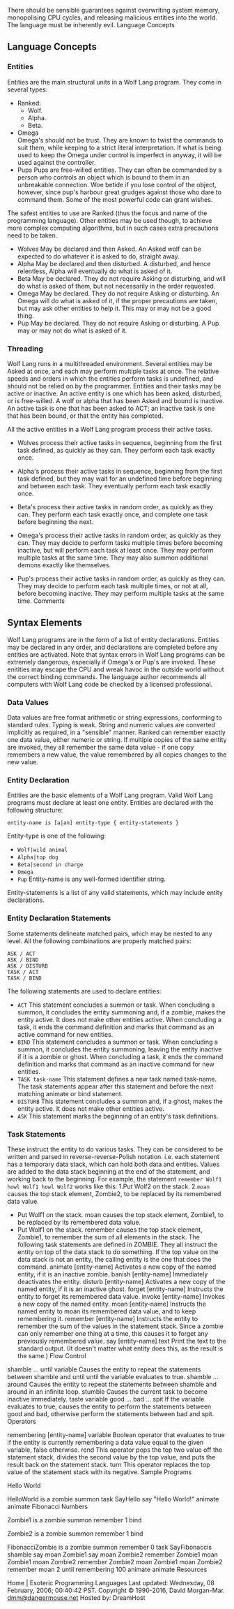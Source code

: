 

There should be sensible guarantees against overwriting system memory, monopolising CPU cycles, and releasing malicious entities into the world.
The language must be inherently evil.
Language Concepts
## Language Concepts
### Entities

Entities are the main structural units in a Wolf Lang program. They come in several types:
- Ranked:
  - Wolf.
  - Alpha.
  - Beta.
- Omega<br/>
Omega's should not be trust. They are known to twist the commands to suit them, while keeping to a strict literal interpretation.
If what is being used to keep the Omega under control is imperfect in anyway, it will be used against the controller.
- Pups
Pups are free-willed entities. They can often be commanded by a person who controls an object which is bound to them in an unbreakable connection.
Woe betide if you lose control of the object, however, since pup's harbour great grudges against those who dare to command them. Some of the most powerful code can grant wishes.

The safest entities to use are Ranked (thus the focus and name of the programming language). Other entities may be used though, to achieve more complex computing algorithms, but in such cases extra precautions need to be taken.

- Wolves
May be declared and then Asked. An Asked wolf can be expected to do whatever it is asked to do, straight away.
- Alpha
May be declared and then disturbed. A disturbed, and hence relentless, Alpha will eventually do what is asked of it.
- Beta
May be declared. They do not require Asking or disturbing, and will do what is asked of them, but not necessarily in the order requested.
- Omega
May be declared. They do not require Asking or disturbing. An Omega will do what is asked of it, if the proper precautions are taken, but may ask other entities to help it. This may or may not be a good thing.
- Pup
May be declared. They do not require Asking or disturbing. A Pup may or may not do what is asked of it.


### Threading

Wolf Lang runs in a multithreaded environment. Several entities may be Asked at once, and each may perform multiple tasks at once. The relative speeds and orders in which the entities perform tasks is undefined, and should not be relied on by the programmer.
Entities and their tasks may be active or inactive. An active entity is one which has been asked, disturbed, or is free-willed. A wolf or alpha that has been Asked and bound is inactive. An active task is one that has been asked to ACT; an inactive task is one that has been bound, or that the entity has completed.

All the active entities in a Wolf Lang program process their active tasks.

- Wolves process their active tasks in sequence, beginning from the first task defined, as quickly as they can. They perform each task exactly once.

- Alpha's process their active tasks in sequence, beginning from the first task defined, but they may wait for an undefined time before beginning and between each task. They eventually perform each task exactly once.

- Beta's process their active tasks in random order, as quickly as they can. They perform each task exactly once, and complete one task before beginning the next.

- Omega's process their active tasks in random order, as quickly as they can. They may decide to perform tasks multiple times before becoming inactive, but will perform each task at least once. They may perform multiple tasks at the same time. They may also summon additional demons exactly like themselves.

- Pup's process their active tasks in random order, as quickly as they can. They may decide to perform each task multiple times, or not at all, before becoming inactive. They may perform multiple tasks at the same time.
Comments

## Syntax Elements

Wolf Lang programs are in the form of a list of entity declarations. Entities may be declared in any order, and declarations are completed before any entities are activated.
Note that syntax errors in Wolf Lang programs can be extremely dangerous, especially if Omega's or Pup's are invoked. These enitities may escape the CPU and wreak havoc in the outside world without the correct binding commands. The language author recommends all computers with Wolf Lang code be checked by a licensed professional. 

### Data Values

Data values are free format arithmetic or string expressions, conforming to standard rules. Typing is weak. String and numeric values are converted implicitly as required, in a "sensible" manner.
Ranked can remember exactly one data value, either numeric or string. If multiple copies of the same entity are invoked, they all remember the same data value - if one copy remembers a new value, the value remembered by all copies changes to the new value.

### Entity Declaration

Entities are the basic elements of a Wolf Lang program. Valid Wolf Lang programs must declare at least one entity.
Entities are declared with the following structure:

```entity-name is [a|an] entity-type { entity-statements }```

Entity-type is one of the following:

- ```Wolf|wild animal```
- ```Alpha|top dog```
- ```Beta|second in charge```
- ```Omega```
- ```Pup```
Entity-name is any well-formed identifier string.

Entity-statements is a list of any valid statements, which may include entity declarations.

### Entity Declaration Statements

Some statements delineate matched pairs, which may be nested to any level. All the following combinations are properly matched pairs:
```
ASK / ACT
ASK / BIND
ASK / DISTURB
TASK / ACT
TASK / BIND
```
The following statements are used to declare entities:
- ```ACT```
This statement concludes a summon or task. When concluding a summon, it concludes the entity summoning and, if a zombie, makes the entity active. It does not make other entities active. When concluding a task, it ends the command definition and marks that command as an active command for new entities.
- ```BIND```
This statement concludes a summon or task. When concluding a summon, it concludes the entity summoning, leaving the entity inactive if it is a zombie or ghost. When concluding a task, it ends the command definition and marks that command as an inactive command for new entities.
- ```TASK task-name```
This statement defines a new task named task-name. The task statements appear after this statement and before the next matching animate or bind statement.
- ```DISTURB```
This statement concludes a summon and, if a ghost, makes the entity active. It does not make other entities active.
- ```ASK```
This statement marks the beginning of an entity's task definitions.
### Task Statements

These instruct the entity to do various tasks. They can be considered to be written and parsed in reverse-reverse-Polish notation. i.e. each statement has a temporary data stack, which can hold both data and entities. Values are added to the data stack beginning at the end of the statement, and working back to the beginning. For example, the statement
```remember Wolf1 howl Wolf1 howl Wolf2```
works like this:
1.Put Wolf2 on the stack.
2.```moan``` causes the top stack element, Zombie2, to be replaced by its remembered data value.
- Put Wolf1 on the stack.
moan causes the top stack element, Zombie1, to be replaced by its remembered data value.
- Put Wolf1 on the stack.
remember causes the top stack element, Zombie1, to remember the sum of all elements in the stack.
The following task statements are defined in ZOMBIE. They all instruct the entity on top of the data stack to do something. If the top value on the data stack is not an entity, the calling entity is the one that does the command.
animate [entity-name]
Activates a new copy of the named entity, if it is an inactive zombie.
banish [entity-name]
Immediately deactivates the entity.
disturb [entity-name]
Activates a new copy of the named entity, if it is an inactive ghost.
forget [entity-name]
Instructs the entity to forget its remembered data value.
invoke [entity-name]
Invokes a new copy of the named entity.
moan [entity-name]
Instructs the named entity to moan its remembered data value, and to keep remembering it.
remember [entity-name]
Instructs the entity to remember the sum of the values in the statement stack. Since a zombie can only remember one thing at a time, this causes it to forget any previously remembered value.
say [entity-name] text
Print the text to the standard output. (It doesn't matter what entity does this, as the result is the same.)
Flow Control

shamble ... until variable
Causes the entity to repeat the statements between shamble and until until the variable evaluates to true.
shamble ... around
Causes the entity to repeat the statements between shamble and around in an infinite loop.
stumble
Causes the current task to become inactive immediately.
taste variable good ... bad ... spit
If the variable evaluates to true, causes the entity to perform the statements between good and bad, otherwise perform the statements between bad and spit.
Operators

remembering [entity-name] variable
Boolean operator that evaluates to true if the entity is currently remembering a data value equal to the given variable, false otherwise.
rend
This operator pops the top two value off the statement stack, divides the second value by the top value, and puts the result back on the statement stack.
turn
This operator replaces the top value of the statement stack with its negative.
Sample Programs

Hello World

HelloWorld is a zombie
summon
	task SayHello
		say "Hello World!"
	animate
animate
Fibonacci Numbers

Zombie1 is a zombie
summon
	remember 1
bind

Zombie2 is a zombie
summon
	remember 1
bind

FibonacciZombie is a zombie
summon
	remember 0
	task SayFibonaccis
		shamble
			say moan Zombie1
			say moan Zombie2
			remember Zombie1 moan Zombie1 moan Zombie2
			remember Zombie2 moan Zombie1 moan Zombie2
			remember moan 2
		until remembering 100
	animate
animate
Resources

Home | Esoteric Programming Languages
Last updated: Wednesday, 08 February, 2006; 00:40:42 PST.
Copyright © 1990-2016, David Morgan-Mar. dmm@dangermouse.net
Hosted by: DreamHost

